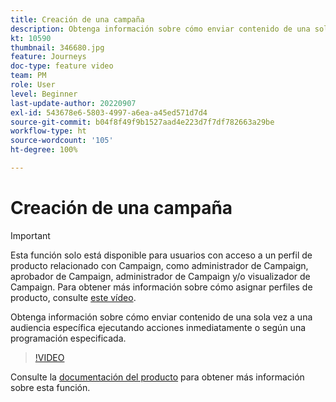 ```yaml
---
title: Creación de una campaña
description: Obtenga información sobre cómo enviar contenido de una sola vez a una audiencia específica ejecutando acciones inmediatamente o según una programación especificada.
kt: 10590
thumbnail: 346680.jpg
feature: Journeys
doc-type: feature video
team: PM
role: User
level: Beginner
last-update-author: 20220907
exl-id: 543678e6-5803-4997-a6ea-a45ed571d7d4
source-git-commit: b04f8f49f9b1527aad4e223d7f7df782663a29be
workflow-type: ht
source-wordcount: '105'
ht-degree: 100%

---
```


# Creación de una campaña

>[!IMPORTANT]
>
>Esta función solo está disponible para usuarios con acceso a un perfil de producto relacionado con Campaign, como administrador de Campaign, aprobador de Campaign, administrador de Campaign y/o visualizador de Campaign. Para obtener más información sobre cómo asignar perfiles de producto, consulte [este vídeo](/help/set-up-access/access-management.md).

Obtenga información sobre cómo enviar contenido de una sola vez a una audiencia específica ejecutando acciones inmediatamente o según una programación especificada.

>[!VIDEO](https://video.tv.adobe.com/v/346680?quality=12)

Consulte la [documentación del producto](https://experienceleague.adobe.com/docs/journey-optimizer/using/campaigns/get-started-with-campaigns.html?lang=es) para obtener más información sobre esta función.
